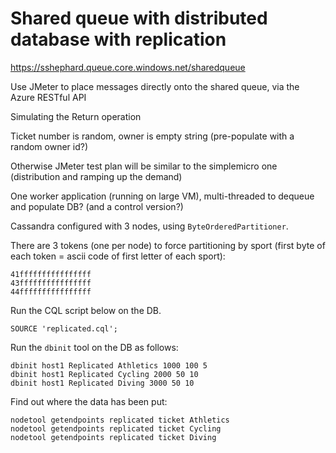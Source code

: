 # Shared queue with distributed database with replication

https://sshephard.queue.core.windows.net/sharedqueue

Use JMeter to place messages directly onto the shared queue, via the Azure RESTful API

Simulating the Return operation

Ticket number is random, owner is empty string (pre-populate with a random owner id?)

Otherwise JMeter test plan will be similar to the simplemicro one (distribution and ramping up the demand)

One worker application (running on large VM), multi-threaded to dequeue and populate DB?
(and a control version?)

Cassandra configured with 3 nodes, using `ByteOrderedPartitioner`.

There are 3 tokens (one per node) to force partitioning by sport (first byte of each token = ascii code of first letter of each sport):

	41ffffffffffffffff
	43ffffffffffffffff
	44ffffffffffffffff

Run the CQL script below on the DB.

`SOURCE 'replicated.cql';`

Run the `dbinit` tool on the DB as follows:

	dbinit host1 Replicated Athletics 1000 100 5
	dbinit host1 Replicated Cycling 2000 50 10
	dbinit host1 Replicated Diving 3000 50 10

Find out where the data has been put:

	nodetool getendpoints replicated ticket Athletics
	nodetool getendpoints replicated ticket Cycling
	nodetool getendpoints replicated ticket Diving
